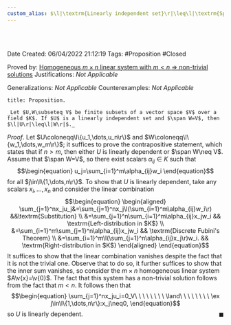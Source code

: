 ```yaml
---
custom_alias: $\l|\textrm{Linearly independent set}\r|\leq\l|\textrm{Spanning set}\r|$
---
```


<br />
<br />

Date Created: 06/04/2022 21:12:19
Tags: #Proposition #Closed

Proved by: [Homogeneous $m\times n$ linear system with $m<n$ $\Rightarrow$ non-trivial solutions](Homogeneous%20m%20by%20n%20linear%20system%20with%20m<n%20has%20a%20non-trivial%20solution.md)
Justifications: _Not Applicable_

Generalizations: _Not Applicable_
Counterexamples: _Not Applicable_

``` ad-Proposition
title: Proposition.

_Let $U,W\subseteq V$ be finite subsets of a vector space $V$ over a field $K$. If $U$ is a linearly independent set and $\span W=V$, then $\l|U\r|\leq\l|W\r|$._

```

_Proof_. Let $U\coloneqq\l\{u_1,\dots,u_n\r\}$ and $W\coloneqq\l\{w_1,\dots,w_m\r\}$; it suffices to prove the contrapositive statement, which states that if $n>m$, then either $U$ is linearly dependent or $\span W\neq V$. Assume that $\span W=V$, so there exist scalars $\alpha_{ij}\in K$ such that
$$\begin{equation}
    u_j=\sum_{i=1}^m\alpha_{ij}w_i
\end{equation}$$
for all $j\in\l\{1,\dots,n\r\}$. To show that $U$ is linearly dependent, take any scalars $x_i,\dots,x_n$ and consider the linear combination
$$\begin{equation}
    \begin{aligned}
        \sum_{j=1}^nx_ju_j&=\sum_{j=1}^nx_j\l(\sum_{i=1}^m\alpha_{ij}w_i\r) &&\textrm{Substitution} \\
        &=\sum_{j=1}^n\sum_{i=1}^m\alpha_{ij}x_jw_i && \textrm{Left-distribution in $K$} \\
        &=\sum_{i=1}^m\sum_{j=1}^n\alpha_{ij}x_jw_i && \textrm{Discrete Fubini's Theorem} \\
        &=\sum_{i=1}^m\l(\sum_{j=1}^n\alpha_{ij}x_j\r)w_i. && \textrm{Right-distribution in $K$}
    \end{aligned}
\end{equation}$$
It suffices to show that the linear combination vanishes despite the fact that it is not the trivial one. Observe that to do so, it further suffices to show that the inner sum vanishes, so consider the $m\times n$ homogeneous linear system $A\v{x}=\v{0}$. The fact that this system has a non-trivial solution follows from the fact that $m<n$. It follows then that
$$\begin{equation}
    \sum_{j=1}^nx_ju_i=0_V\ \ \ \ \ \ \ \ \land\ \ \ \ \ \ \ \ \ex j\in\l\{1,\dots,n\r\}:x_j\neq0,
\end{equation}$$
so $U$ is linearly dependent.<span style="float:right;">$\blacksquare$</span>

